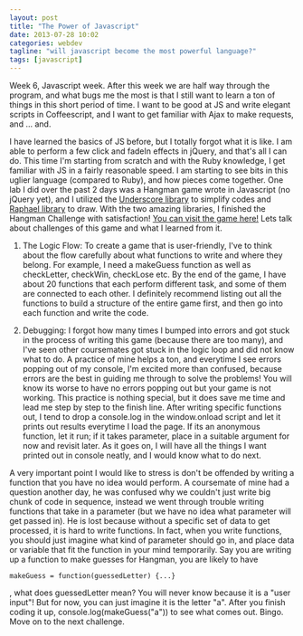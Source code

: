 ```yaml
---
layout: post
title: "The Power of Javascript"
date: 2013-07-28 10:02
categories: webdev
tagline: "will javascript become the most powerful language?"
tags: [javascript]
---
```


Week 6, Javascript week. After this week we are half way through the program, and what bugs me the most is that I still want to learn a ton of things in this short period of time. I want to be good at JS and write elegant scripts in Coffeescript, and I want to get familiar with Ajax to make requests, and ... and.

I have learned the basics of JS before, but I totally forgot what it is like. I am able to perform a few click and fadeIn effects in jQuery, and that's all I can do. This time I'm starting from scratch and with the Ruby knowledge, I get familiar with JS in a fairly reasonable speed. I am starting to see bits in this uglier language (compared to Ruby), and how pieces come together. One lab I did over the past 2 days was a Hangman game wrote in Javascript (no jQuery yet), and I utilized the <a href="http://underscorejs.org/" target="_blank">Underscore library</a> to simplify codes and <a href="http://raphaeljs.com/" target="_blank">Raphael library</a> to draw. With the two amazing libraries, I finished the Hangman Challenge with satisfaction! <a href="http://kevoncheung.com/anecdotes/hangman/" target="_blank">You can visit the game here!</a> Lets talk about challenges of this game and what I learned from it.

1) The Logic Flow: To create a game that is user-friendly, I've to think about the flow carefully about what functions to write and where they belong. For example, I need a makeGuess function as well as checkLetter, checkWin, checkLose etc. By the end of the game, I have about 20 functions that each perform different task, and some of them are connected to each other. I definitely recommend listing out all the functions to build a structure of the entire game first, and then go into each function and write the code.

2) Debugging: I forgot how many times I bumped into errors and got stuck in the process of writing this game (because there are too many), and I've seen other coursemates got stuck in the logic loop and did not know what to do. A practice of mine helps a ton, and everytime I see errors popping out of my console, I'm excited more than confused, because errors are the best in guiding me through to solve the problems! You will know its worse to have no errors popping out but your game is not working. This practice is nothing special, but it does save me time and lead me step by step to the finish line. After writing specific functions out, I tend to drop a console.log in the window.onload script and let it prints out results everytime I load the page. If its an anonymous function, let it run; if it takes parameter, place in a suitable argument for now and revisit later. As it goes on, I will have all the things I want printed out in console neatly, and I would know what to do next.

A very important point I would like to stress is don't be offended by writing a function that you have no idea would perform. A coursemate of mine had a question another day, he was confused why we couldn't just write big chunk of code in sequence, instead we went through trouble writing functions that take in a parameter (but we have no idea what parameter will get passed in). He is lost because without a specific set of data to get processed, it is hard to write functions. In fact, when you write functions, you should just imagine what kind of parameter should go in, and place data or variable that fit the function in your mind temporarily. Say you are writing up a function to make guesses for Hangman, you are likely to have 

	makeGuess = function(guessedLetter) {...}

, what does guessedLetter mean? You will never know because it is a "user input"! But for now, you can just imagine it is the letter "a". After you finish coding it up, console.log(makeGuess("a")) to see what comes out. Bingo. Move on to the next challenge.